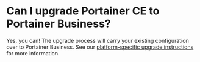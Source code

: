 # Can I upgrade Portainer CE to Portainer Business?

Yes, you can! The upgrade process will carry your existing configuration over to Portainer Business. See our [platform-specific upgrade instructions](../../start/upgrade/tobe/) for more information.

